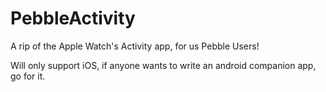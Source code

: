 # PebbleActivity
A rip of the Apple Watch's Activity app, for us Pebble Users!

Will only support iOS, if anyone wants to write an android companion app, go for it.
